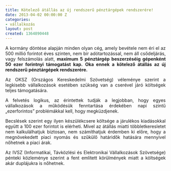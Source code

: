 ```yaml
---
title: Kötelező átállás az új rendszerű pénztárgépek rendszerére!
date: 2013-04-02 00:00:00 Z
categories:
- vállalkozás
layout: post
created: 1364890448
---
```


<p style="text-align: justify;">A kormány döntése alapján minden olyan cég, amely bevétele nem éri el az 500 millió forintot éves szinten, nem bír adótartozással, nem áll csődeljárás, vagy felszámolás alatt, <strong>maximum 5 pénztárgép beszerzéséig gépenként 50 ezer forintnyi támogatást kap.</strong>&nbsp;<strong>Oka ennek a kötelező átállás az új rendszerű pénztárgépek rendszerére.</strong></p><p style="text-align: justify;">Az OKSZ (Országos Kereskedelmi Szövetség) véleménye szerint a legkisebb vállalkozások esetében szükség van a cserével járó költségek teljes támogatására.</p><p style="text-align: justify;">A felvetés logikus, az érintettek tudják a legjobban, hogy egyes vállalkozások a működésük fenntartása érdekében napi szintű „ezerforintos” problémákkal kell, hogy megküzdjenek.</p><p style="text-align: justify;">Becslések szerint egy ilyen készülékcsere költsége a járulékos kiadásokkal együtt a 100 ezer forintot is elérheti. Mivel az átállás miatti többletkeresletet nem kalkulálhatjuk biztosan, nem számíthatjuk érdemben ki előre, hogy a megnövekedett piaci nyomás és szűkülő határidők hatására mennyivel nőhetnek a piaci árak.</p><p style="text-align: justify;">Az IVSZ (Informatikai, Távközlési és Elektronikai Vállalkozások Szövetsége) pénteki közleménye szerint a fent említett körülmények miatt a költségek akár duplájukra is nőhetnek.</p>
